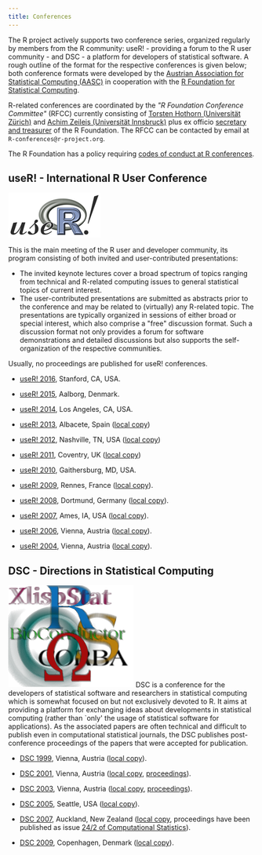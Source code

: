 ```yaml
---
title: Conferences
---
```


The R project actively supports two conference series, organized regularly by members from the R community: useR! - providing a forum to the R user community - and DSC - a platform for developers of statistical software. A rough outline of the format for the respective conferences is given below; both conference formats were developed by the [Austrian Association for Statistical Computing (AASC)](http://www.aasc.or.at/) in cooperation with the [R Foundation for Statistical Computing](http://www.R-project.org/foundation).

R-related conferences are coordinated by the *"R Foundation Conference Committee"* (RFCC) currently consisting of [Torsten Hothorn (Universität Zürich)](http://user.math.uzh.ch/hothorn/) and [Achim Zeileis (Universität Innsbruck)](http://statmath.wu.ac.at/~zeileis/) plus ex officio [secretary and treasurer](foundation/board.html) of the R Foundation. The RFCC can be contacted by email at `R-conferences@r-project.org`.

The R Foundation has a policy requiring [codes of conduct at R conferences](/behaviour.html).

## useR! - International R User Conference

![useR logo](useR.png)

This is the main meeting of the R user and developer community, its program consisting of both invited and user-contributed presentations:

-   The invited keynote lectures cover a broad spectrum of topics ranging from technical and R-related computing issues to general statistical topics of current interest.
-   The user-contributed presentations are submitted as abstracts prior to the conference and may be related to (virtually) any R-related topic. The presentations are typically organized in sessions of either broad or special interest, which also comprise a "free" discussion format. Such a discussion format not only provides a forum for software demonstrations and detailed discussions but also supports the self-organization of the respective communities.

Usually, no proceedings are published for useR! conferences.

<!-- NB: Not in SVN: Rather server-side "rewrites" and server-only copies : -->

* [useR! 2016](http://www.R-project.org/useR-2016/), Stanford, CA, USA.

* [useR! 2015](http://www.R-project.org/useR-2015/), Aalborg, Denmark.

* [useR! 2014](http://www.R-project.org/useR-2014/), Los Angeles, CA, USA.

* [useR! 2013](http://www.R-project.org/useR-2013/), Albacete, Spain
  ([local copy](http://www.R-project.org/conferences/useR-2013))

* [useR! 2012](http://biostat.mc.vanderbilt.edu/UseR-2012), Nashville, TN, USA
  ([local copy](http://www.R-project.org/conferences/useR-2012))

* [useR! 2011](http://www.warwick.ac.uk/statsdept/useR-2011/), Coventry, UK
  ([local copy](http://www.R-project.org/conferences/useR-2011))

* [useR! 2010](http://www.R-project.org/conferences/useR-2010), Gaithersburg, MD, USA.

* [useR! 2009](http://math.agrocampus-ouest.fr/infoglueDeliverLive/evenements/useR2009),
  Rennes, France ([local copy](http://www.R-project.org/conferences/useR-2009)).

* [useR! 2008](http://www.R-project.org/useR-2008/), Dortmund, Germany
  ([local copy](http://www.R-project.org/conferences/useR-2008)).

* [useR! 2007](http://user2007.org/), Ames, IA, USA
  ([local copy](http://www.R-project.org/conferences/useR-2007)).

* [useR! 2006](http://www.R-project.org/useR-2006/), Vienna, Austria
  ([local copy](http://www.R-project.org/conferences/useR-2006)).

* [useR! 2004](http://www.ci.tuwien.ac.at/Conferences/useR-2004), Vienna, Austria
  ([local copy](http://www.R-project.org/conferences/useR-2004)).

## DSC - Directions in Statistical Computing

![DSC logo](dsc.png) DSC is a conference for the developers of statistical software and researchers in statistical computing which is somewhat focused on but not exclusively devoted to R. It aims at providing a platform for exchanging ideas about developments in statistical computing (rather than \`only' the usage of statistical software for applications). As the associated papers are often technical and difficult to publish even in computational statistical journals, the DSC publishes post-conference proceedings of the papers that were accepted for publication.

* [DSC 1999](http://www.ci.tuwien.ac.at/Conferences/DSC-1999), Vienna, Austria
  ([local copy](http://www.R-project.org/conferences/DSC-1999)).

* [DSC 2001](http://www.ci.tuwien.ac.at/Conferences/DSC-2001), Vienna, Austria
  ([local copy](http://www.R-project.org/conferences/DSC-2001),
  [proceedings](http://www.R-project.org/conferences/DSC-2001/Proceedings/index.html)).

* [DSC 2003](http://www.ci.tuwien.ac.at/Conferences/DSC-2003), Vienna, Austria
  ([local copy](http://www.R-project.org/conferences/DSC-2003),
  [proceedings](http://www.R-project.org/conferences/DSC-2003/Proceedings/index.html)).

* [DSC 2005](http://depts.washington.edu/dsc2005), Seattle, USA
  ([local copy](http://www.R-project.org/conferences/DSC-2005)).

* [DSC 2007](http://www.stat.auckland.ac.nz/dsc-2007/), Auckland, New Zealand
  ([local copy](http://www.R-project.org/conferences/DSC-2007), proceedings have
  been published as issue
  [24/2 of Computational Statistics](http://www.springerlink.com/content/0943-4062)).

* [DSC 2009](http://www.r-project.org/dsc-2009/), Copenhagen, Denmark
  ([local copy](http://www.R-project.org/conferences/DSC-2009)).
